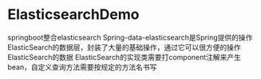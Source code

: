 # ElasticsearchDemo
springboot整合elasticsearch
Spring-data-elasticsearch是Spring提供的操作ElasticSearch的数据层，封装了大量的基础操作，通过它可以很方便的操作ElasticSearch的数据
ElasticSearch的实现类需要打component注解来产生bean，自定义查询方法需要按规定的方法名书写
